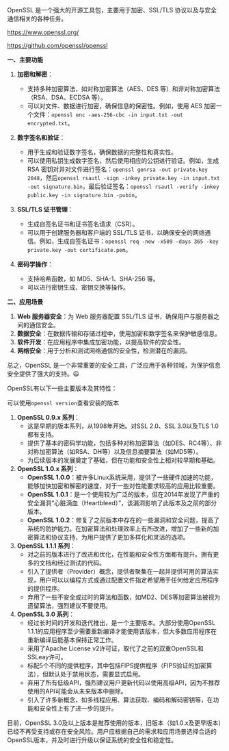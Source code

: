 OpenSSL 是一个强大的开源工具包，主要用于加密、SSL/TLS 协议以及与安全通信相关的各种任务。

https://www.openssl.org/

https://github.com/openssl/openssl

**一、主要功能**

1. **加密和解密**：
   - 支持多种加密算法，如对称加密算法（AES、DES 等）和非对称加密算法（RSA、DSA、ECDSA 等）。
   - 可以对文件、数据进行加密，确保信息的保密性。例如，使用 AES 加密一个文件：`openssl enc -aes-256-cbc -in input.txt -out encrypted.txt`。

2. **数字签名和验证**：
   - 用于生成和验证数字签名，确保数据的完整性和真实性。
   - 可以使用私钥生成数字签名，然后使用相应的公钥进行验证。例如，生成 RSA 密钥对并对文件进行签名：`openssl genrsa -out private.key 2048`，然后`openssl rsautl -sign -inkey private.key -in input.txt -out signature.bin`，最后验证签名：`openssl rsautl -verify -inkey public.key -in signature.bin -pubin`。

3. **SSL/TLS 证书管理**：
   - 生成自签名证书和证书签名请求（CSR）。
   - 可以用于创建服务器和客户端的 SSL/TLS 证书，以确保安全的网络通信。例如，生成自签名证书：`openssl req -new -x509 -days 365 -key private.key -out certificate.pem`。

4. **密码学操作**：
   - 支持哈希函数，如 MD5、SHA-1、SHA-256 等。
   - 可以进行密钥生成、密钥交换等操作。

**二、应用场景**

1. **Web 服务器安全**：为 Web 服务器配置 SSL/TLS 证书，确保用户与服务器之间的通信安全。
2. **数据安全**：在数据传输和存储过程中，使用加密和数字签名来保护敏感信息。
3. **软件开发**：在应用程序中集成加密功能，以提高软件的安全性。
4. **网络安全**：用于分析和测试网络通信的安全性，检测潜在的漏洞。

总之，OpenSSL 是一个非常重要的安全工具，广泛应用于各种领域，为保护信息安全提供了强大的支持。😃


OpenSSL有以下一些主要版本及其特性：

可以使用`openssl version`查看安装的版本

1. **OpenSSL 0.9.x 系列**：
    - 这是早期的版本系列，从1998年开始。对SSL 2.0、SSL 3.0以及TLS 1.0都有支持。
    - 提供了基本的密码学功能，包括多种对称加密算法（如DES、RC4等）、非对称加密算法（如RSA、DH等）以及信息摘要算法（如MD5等）。
    - 为后续版本的发展奠定了基础，但在功能和安全性上相对较早期和基础。
2. **OpenSSL 1.0.x 系列**：
    - **OpenSSL 1.0.0**：被许多Linux系统采用，提供了一些硬件加速的功能，能够加快加密和解密的速度，对于一些对性能要求较高的应用比较重要。
    - **OpenSSL 1.0.1**：是一个使用较为广泛的版本，但在2014年发现了严重的安全漏洞“心脏滴血（Heartbleed）”，该漏洞影响了此版本及之前的部分版本。
    - **OpenSSL 1.0.2**：修复了之前版本中存在的一些漏洞和安全问题，提高了系统的防护能力。在加密算法和处理效率上有所改进，增加了一些新的加密算法和协议支持，为用户提供了更加多样化和灵活的选项。
3. **OpenSSL 1.1.1 系列**：
    - 对之前的版本进行了改进和优化，在性能和安全性方面都有提升。拥有更多的文档和经过测试的代码。
    - 引入了提供者（Provider）概念，提供者聚集在一起并提供可用的算法实现，用户可以以编程方式或通过配置文件指定希望用于任何给定应用程序的提供程序。
    - 弃用了一些不安全或过时的算法和函数，如MD2、DES等加密算法被视为遗留算法，强烈建议不要使用。
4. **OpenSSL 3.0 系列**：
    - 经过长时间的开发和迭代推出，是一个主要版本。大部分使用OpenSSL 1.1.1的应用程序至少需要重新编译才能使用该版本，但大多数应用程序在重新编译后能基本保持正常工作。
    - 采用了Apache License v2许可证，取代了之前的双重OpenSSL和SSLeay许可。
    - 标配5个不同的提供程序，其中包括FIPS提供程序（FIPS验证的加密算法），但默认处于禁用状态，需要显式启用。
    - 弃用了所有低级API，强烈建议用户更新代码以使用高级API，因为不推荐使用的API可能会从未来版本中删除。
    - 引入了许多新概念，如多线程应用、算法获取、编码和解码密钥等，在功能和安全性上有了进一步的提升。

目前，OpenSSL 3.0及以上版本是推荐使用的版本，旧版本（如1.0.x及更早版本）已经不再受支持或存在安全风险。用户应根据自己的需求和应用场景选择合适的OpenSSL版本，并及时进行升级以保证系统的安全性和稳定性。